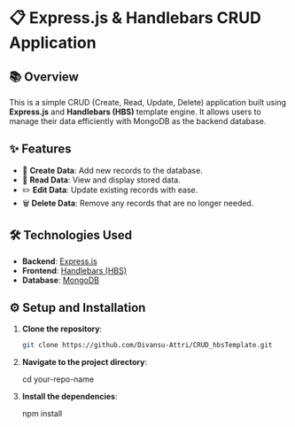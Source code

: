 # 📋 Express.js & Handlebars CRUD Application

## 📚 Overview
This is a simple CRUD (Create, Read, Update, Delete) application built using **Express.js** and **Handlebars (HBS)** template engine. It allows users to manage their data efficiently with MongoDB as the backend database.

## ✨ Features
- 📝 **Create Data**: Add new records to the database.
- 📖 **Read Data**: View and display stored data.
- ✏️ **Edit Data**: Update existing records with ease.
- 🗑️ **Delete Data**: Remove any records that are no longer needed.

## 🛠️ Technologies Used
- **Backend**: [Express.js](https://expressjs.com/)
- **Frontend**: [Handlebars (HBS)](https://handlebarsjs.com/)
- **Database**: [MongoDB](https://www.mongodb.com/)

## ⚙️ Setup and Installation

1. **Clone the repository**:
   ```bash
   git clone https://github.com/Divansu-Attri/CRUD_hbsTemplate.git

2. **Navigate to the project directory**:

    cd your-repo-name

3. **Install the dependencies**:

    npm install